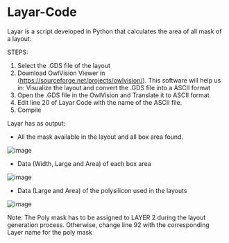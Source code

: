 # Layar-Code
Layar is a script developed in Python that calculates the area of all mask of a layout.

STEPS:
1. Select the .GDS file of the layout
2. Download OwlVision Viewer in (https://sourceforge.net/projects/owlvision/). This software will help us in: Visualize the layout and convert the .GDS file into a ASCII format
3. Open the .GDS file in the OwlVision and Translate it to ASCII format
4. Edit line 20 of Layar Code with the name of the ASCII file.
5. Compile

Layar has as output:
- All the mask available in the layout and all box area found.

![image](https://user-images.githubusercontent.com/110146406/181416824-96266bc4-df59-437a-9d09-cb5541662780.png)

- Data (Width, Large and Area) of each box area

![image](https://user-images.githubusercontent.com/110146406/181416903-30823d0f-d669-4148-88af-2f455a2ac8c0.png)

- Data (Large and Area) of the polysilicon used in the layouts

![image](https://user-images.githubusercontent.com/110146406/181416947-0470d587-60e9-4857-8521-68657fce88fb.png)

Note: The Poly mask has to be assigned to LAYER 2 during the layout generation process. Otherwise, change line 92 with the corresponding Layer name for the poly mask

